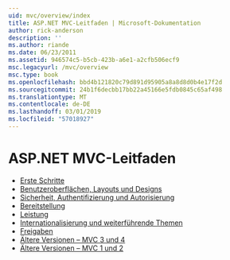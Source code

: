 ```yaml
---
uid: mvc/overview/index
title: ASP.NET MVC-Leitfaden | Microsoft-Dokumentation
author: rick-anderson
description: ''
ms.author: riande
ms.date: 06/23/2011
ms.assetid: 946574c5-b5cb-423b-a6e1-a2cfb506ecf9
msc.legacyurl: /mvc/overview
msc.type: book
ms.openlocfilehash: bbd4b121820c79d891d95905a8a8d8d0b4e17f2d
ms.sourcegitcommit: 24b1f6decbb17bb22a45166e5fdb0845c65af498
ms.translationtype: MT
ms.contentlocale: de-DE
ms.lasthandoff: 03/01/2019
ms.locfileid: "57018927"
---
```

<a name="aspnet-mvc-guidance"></a>ASP.NET MVC-Leitfaden
====================
- [Erste Schritte](getting-started/index.md)
- [Benutzeroberflächen, Layouts und Designs](views/index.md)
- [Sicherheit, Authentifizierung und Autorisierung](security/index.md)
- [Bereitstellung](deployment/index.md)
- [Leistung](performance/index.md)
- [Internationalisierung und weiterführende Themen](advanced/index.md)
- [Freigaben](releases/index.md)
- [Ältere Versionen – MVC 3 und 4](older-versions/index.md)
- [Ältere Versionen – MVC 1 und 2](older-versions-1/index.md)
